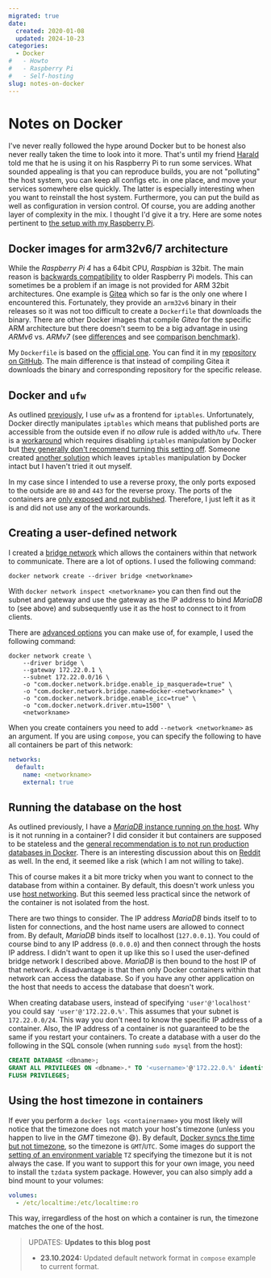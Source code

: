 ```yaml
---
migrated: true
date:
  created: 2020-01-08
  updated: 2024-10-23
categories:
  - Docker
#   - Howto
#   - Raspberry Pi
#   - Self-hosting
slug: notes-on-docker
---
```


# Notes on Docker

I've never really followed the hype around Docker but to be honest also never really taken the time to look into it more.
That's until my friend [Harald](https://jesinger.net/) told me that he is using it on his Raspberry Pi to run some services.
What sounded appealing is that you can reproduce builds, you are not "polluting" the host system, you can keep all configs etc. in one place, and move your services somewhere else quickly.
The latter is especially interesting when you want to reinstall the host system.
Furthermore, you can put the build as well as configuration in version control.
Of course, you are adding another layer of complexity in the mix.
I thought I'd give it a try.
Here are some notes pertinent to [the setup with my Raspberry Pi](./notes-on-setting-up-my-raspberry-pi.md).

<!-- more -->

## Docker images for arm32v6/7 architecture

While the _Raspberry Pi 4_ has a 64bit CPU, _Raspbian_ is 32bit.
The main reason is [backwards compatibility](https://forums.raspberrypi.com/viewtopic.php?t=252369#p1539974) to older Raspberry Pi models.
This can sometimes be a problem if an image is not provided for ARM 32bit architectures.
One example is [Gitea](https://about.gitea.com/products/gitea/) which so far is the only one where I encountered this.
Fortunately, they provide an `arm32v6` binary in their releases so it was not too difficult to create a `Dockerfile` that downloads the binary.
There are other Docker images that compile _Gitea_ for the specific ARM architecture but there doesn't seem to be a big advantage in using _ARMv6_ vs. _ARMv7_ (see [differences](http://single-boards.com/armv6-vs-armv7/) and see [comparison benchmark](https://www.mikronauts.com/raspberry-pi/raspberry-pi-2-raspbian-vs-linero-armv6-vs-armv7/)).

My `Dockerfile` is based on the [official one](https://github.com/go-gitea/gitea/blob/main/Dockerfile).
You can find it in my [repository on GitHub](https://github.com/mschoettle/docker/tree/master/gitea).
The main difference is that instead of compiling Gitea it downloads the binary and corresponding repository for the specific release.

## Docker and `ufw`

As outlined [previously](./notes-on-setting-up-my-raspberry-pi.md#setting-up-raspbian), I use `ufw` as a frontend for `iptables`.
Unfortunately, Docker directly manipulates `iptables` which means that published ports are accessible from the outside even if no _allow_ rule is added with/to `ufw`.
There is a [workaround](https://github.com/moby/moby/issues/4737) which requires disabling `iptables` manipulation by Docker but [they generally don't recommend turning this setting off](https://docs.docker.com/network/iptables/#prevent-docker-from-manipulating-iptables).
Someone created [another solution](https://github.com/chaifeng/ufw-docker) which leaves `iptables` manipulation by Docker intact but I haven't tried it out myself.

In my case since I intended to use a reverse proxy, the only ports exposed to the outside are `80` and `443` for the reverse proxy.
The ports of the containers are [only exposed and not published](https://docs.docker.com/reference/cli/docker/container/run/#publish).
Therefore, I just left it as it is and did not use any of the workarounds.

## Creating a user-defined network

I created a [bridge network](https://docs.docker.com/engine/network/drivers/bridge/) which allows the containers within that network to communicate.
There are a lot of options.
I used the following command:

```shell
docker network create --driver bridge <networkname>
```

With `docker network inspect <networkname>` you can then find out the subnet and gateway and use the gateway as the IP address to bind _MariaDB_ to (see above) and subsequently use it as the host to connect to it from clients.

There are [advanced options](https://docs.docker.com/reference/cli/docker/network/create/#bridge-driver-options) you can make use of, for example, I used the following command:

```shell
docker network create \
    --driver bridge \
    --gateway 172.22.0.1 \
    --subnet 172.22.0.0/16 \
    -o "com.docker.network.bridge.enable_ip_masquerade=true" \
    -o "com.docker.network.bridge.name=docker-<networkname>" \
    -o "com.docker.network.bridge.enable_icc=true" \
    -o "com.docker.network.driver.mtu=1500" \
    <networkname>
```

When you create containers you need to add `--network <networkname>` as an argument.
If you are using `compose`, you can specify the following to have all containers be part of this network:

```yaml
networks:
  default:
    name: <networkname>
    external: true
```

## Running the database on the host

As outlined previously, I have a [_MariaDB_ instance running on the host](./notes-on-setting-up-my-raspberry-pi.md).
Why is it not running in a container?
I did consider it but containers are supposed to be stateless and the [general recommendation is to not run production databases in Docker](https://vsupalov.com/database-in-docker/).
There is an interesting discussion about this on [Reddit](https://www.reddit.com/r/docker/comments/amo2cc/running_production_databases_in_docker/) as well.
In the end, it seemed like a risk (which I am not willing to take).

This of course makes it a bit more tricky when you want to connect to the database from within a container.
By default, this doesn't work unless you use [host networking](https://docs.docker.com/engine/network/drivers/host/).
But this seemed less practical since the network of the container is not isolated from the host.

There are two things to consider.
The IP address _MariaDB_ binds itself to to listen for connections, and the host name users are allowed to connect from.
By default, _MariaDB_ binds itself to localhost (`127.0.0.1`).
You could of course bind to any IP address (`0.0.0.0`) and then connect through the hosts IP address.
I didn't want to open it up like this so I used the user-defined bridge network I described above.
_MariaDB_ is then bound to the host IP of that network.
A disadvantage is that then only Docker containers within that network can access the database.
So if you have any other application on the host that needs to access the database that doesn't work.

When creating database users, instead of specifying `'user'@'localhost'` you could say `'user'@'172.22.0.%'`.
This assumes that your subnet is `172.22.0.0/24`.
This way you don't need to know the specific IP address of a container.
Also, the IP address of a container is not guaranteed to be the same if you restart your containers.
To create a database with a user do the following in the SQL console (when running `sudo mysql` from the host):

```sql
CREATE DATABASE <dbname>;
GRANT ALL PRIVILEGES ON <dbname>.* TO '<username>'@'172.22.0.%' identified by 'my-super-long-secret-password';
FLUSH PRIVILEGES;
```

## Using the host timezone in containers

If ever you perform a `docker logs <containername>` you most likely will notice that the timezone does not match your host's timezone (unless you happen to live in the _GMT_ timezone :smile:).
By default, [Docker syncs the time but not timezone](https://stackoverflow.com/q/22800624), so the timezone is `GMT`/`UTC`.
Some images do support the [setting of an environment variable](https://github.com/docker-library/redis/issues/127) `TZ` specifying the timezone but it is not always the case.
If you want to support this for your own image, you need to install the `tzdata` system package.
However, you can also simply add a bind mount to your volumes:

```yaml
volumes:
  - /etc/localtime:/etc/localtime:ro
```

This way, irregardless of the host on which a container is run, the timezone matches the one of the host.

> UPDATES: **Updates to this blog post**
>
> - **23.10.2024:** Updated default network format in `compose` example to current format.
